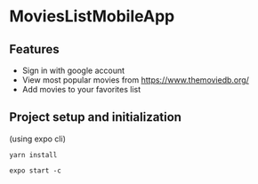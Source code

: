 # MoviesListMobileApp

## Features
- Sign in with google account
- View most popular movies from https://www.themoviedb.org/
- Add movies to your favorites list


## Project setup and initialization
(using expo cli)

`yarn install`

`expo start -c`
